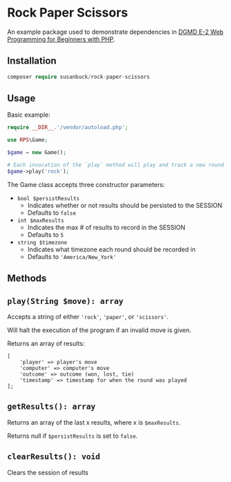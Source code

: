 # Rock Paper Scissors

An example package used to demonstrate dependencies in [DGMD E-2 Web Programming for Beginners with PHP](https://hesweb.dev/e2).


## Installation
```php
composer require susanbuck/rock-paper-scissors
```


## Usage
Basic example:

```php
require __DIR__.'/vendor/autoload.php';

use RPS\Game;

$game = new Game();

# Each invocation of the `play` method will play and track a new round of player (given move) vs. computer
$game->play('rock');
```

The Game class accepts three constructor parameters:

+ `bool $persistResults`
    + Indicates whether or not results should be persisted to the SESSION
    + Defaults to `false`
+ `int $maxResults`
    + Indicates the max # of results to record in the SESSION
    + Defaults to `5`
+ `string $timezone`
    + Indicates what timezone each round should be recorded in
    + Defaults to `'America/New_York'`


## Methods

## `play(String $move): array`
Accepts a string of either `'rock'`, `'paper'`, or `'scissors'`.

Will halt the execution of the program if an invalid move is given.

Returns an array of results:
```
[
    'player' => player's move
    'computer' => computer's move
    'outcome' => outcome (won, lost, tie)
    'timestamp' => timestamp for when the round was played
];
```

## `getResults(): array`
Returns an array of the last x results, where x is `$maxResults`.

Returns null if `$persistResults` is set to `false`.


## `clearResults(): void`
Clears the session of results